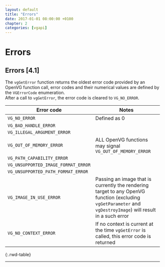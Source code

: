 ```yaml
---
layout: default
title: "Errors"
date: 2017-01-01 08:00:00 +0100
chapter: 2
categories: [vgapi]
---
```


# Errors

## Errors [4.1]

The `vgGetError` function returns the oldest error code provided by an OpenVG function call, error codes and their numerical values are defined by the `VGErrorCode` enumeration.  
After a call to `vgGetError`, the error code is cleared to `VG_NO_ERROR`.

| Error code | Notes |
| ---------- | ----- |
| `VG_NO_ERROR` | Defined as 0 |
| `VG_BAD_HANDLE_ERROR` | |
| `VG_ILLEGAL_ARGUMENT_ERROR` | |
| `VG_OUT_OF_MEMORY_ERROR` | ALL OpenVG functions may signal `VG_OUT_OF_MEMORY_ERROR` |
| `VG_PATH_CAPABILITY_ERROR` | |
| `VG_UNSUPPORTED_IMAGE_FORMAT_ERROR` | |
| `VG_UNSUPPORTED_PATH_FORMAT_ERROR` | |
| `VG_IMAGE_IN_USE_ERROR` | Passing an image that is currently the rendering target to any OpenVG function (excluding `vgGetParameter` and `vgDestroyImage`) will result in a such error |
| `VG_NO_CONTEXT_ERROR` | If no context is current at the time `vgGetError` is called, this error code is returned |
{:.rwd-table}

---
